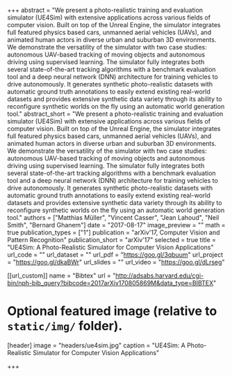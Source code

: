 +++
abstract = "​We present a photo-realistic training and evaluation simulator (UE4Sim) with extensive applications across various fields of computer vision. Built on top of the Unreal Engine, the simulator integrates full featured physics based cars, unmanned aerial vehicles (UAVs), and animated human actors in diverse urban and suburban 3D environments. We demonstrate the versatility of the simulator with two case studies: autonomous UAV-based tracking of moving objects and autonomous driving using supervised learning. The simulator fully integrates both several state-of-the-art tracking algorithms with a benchmark evaluation tool and a deep neural network (DNN) architecture for training vehicles to drive autonomously. It generates synthetic photo-realistic datasets with automatic ground truth annotations to easily extend existing real-world datasets and provides extensive synthetic data variety through its ability to reconfigure synthetic worlds on the fly using an automatic world generation tool."
abstract_short = "We present a photo-realistic training and evaluation simulator (UE4Sim) with extensive applications across various fields of computer vision. Built on top of the Unreal Engine, the simulator integrates full featured physics based cars, unmanned aerial vehicles (UAVs), and animated human actors in diverse urban and suburban 3D environments. We demonstrate the versatility of the simulator with two case studies: autonomous UAV-based tracking of moving objects and autonomous driving using supervised learning. The simulator fully integrates both several state-of-the-art tracking algorithms with a benchmark evaluation tool and a deep neural network (DNN) architecture for training vehicles to drive autonomously. It generates synthetic photo-realistic datasets with automatic ground truth annotations to easily extend existing real-world datasets and provides extensive synthetic data variety through its ability to reconfigure synthetic worlds on the fly using an automatic world generation tool."
authors = ["Matthias Müller", "Vincent Casser", "Jean Lahoud", "Neil Smith", "Bernard Ghanem"]
date = "2017-08-17"
image_preview = ""
math = true
publication_types = ["1"]
publication = "arXiv'17, Computer Vision and Pattern Recognition"
publication_short = "arXiv'17"
selected = true
title = "UE4Sim: A Photo-Realistic Simulator for Computer Vision Applications"
url_code = ""
url_dataset = ""
url_pdf = "https://goo.gl/3qbuum"
url_project = "https://goo.gl/dkaBWr"
url_slides = ""
url_video = "https://goo.gl/dLrseg"

[[url_custom]]
name = "Bibtex"
url = "http://adsabs.harvard.edu/cgi-bin/nph-bib_query?bibcode=2017arXiv170805869M&data_type=BIBTEX"

# Optional featured image (relative to `static/img/` folder).
[header]
image = "headers/ue4sim.jpg"
caption = "UE4Sim: A Photo-Realistic Simulator for Computer Vision Applications"

+++
